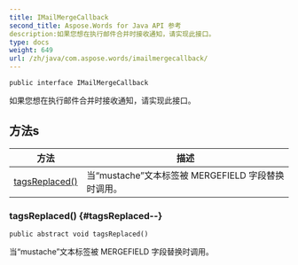 ```yaml
---
title: IMailMergeCallback
second_title: Aspose.Words for Java API 参考
description:如果您想在执行邮件合并时接收通知，请实现此接口。
type: docs
weight: 649
url: /zh/java/com.aspose.words/imailmergecallback/
---
```

```
public interface IMailMergeCallback
```

如果您想在执行邮件合并时接收通知，请实现此接口。
## 方法s

| 方法 | 描述 |
| --- | --- |
| [tagsReplaced()](#tagsReplaced--) | 当“mustache”文本标签被 MERGEFIELD 字段替换时调用。 |
### tagsReplaced() {#tagsReplaced--}
```
public abstract void tagsReplaced()
```


当“mustache”文本标签被 MERGEFIELD 字段替换时调用。
